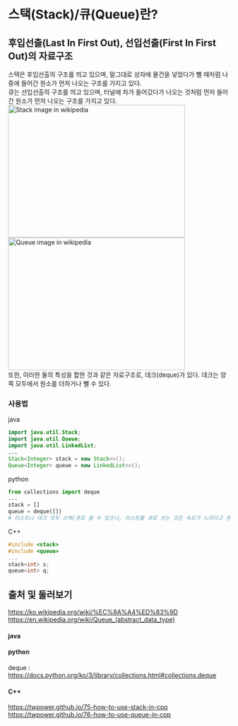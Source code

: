 # 스택(Stack)/큐(Queue)란?
## 후입선출(Last In First Out), 선입선출(First In First Out)의 자료구조
스택은 후입선출의 구조를 띄고 있으며, 말그대로 상자에 물건을 넣었다가 뺄 때처럼 나중에 들어간 원소가 먼저 나오는 구조를 가지고 있다.  
큐는 선입선출의 구조를 띄고 있으며, 터널에 차가 들어갔다가 나오는 것처럼 먼저 들어간 원소가 먼저 나오는 구조를 가지고 있다.  
<img src = "https://upload.wikimedia.org/wikipedia/commons/thumb/2/29/Data_stack.svg/1280px-Data_stack.svg.png" alt = "Stack image in wikipedia" height = "300" width = "400" />
<img src = "https://upload.wikimedia.org/wikipedia/commons/thumb/5/52/Data_Queue.svg/1920px-Data_Queue.svg.png" alt = "Queue image in wikipedia" height = "300" width = "400" />  
또한, 이러한 둘의 특성을 합한 것과 같은 자료구조로, 데크(deque)가 있다. 데크는 양쪽 모두에서 원소를 더하거나 뺄 수 있다.
### 사용법
java  
```java
import java.util.Stack;
import java.util.Queue;
import java.util.LinkedList;
...
Stack<Integer> stack = new Stack<>();
Queue<Integer> queue = new LinkedList<>();
```
python  
```python
from collections import deque
...
stack = []
queue = deque([])
# 리스트나 데크 모두 스택/큐로 쓸 수 있으나, 리스트를 큐로 쓰는 것은 속도가 느리다고 한다.
```
C++
```C++
#include <stack>
#include <queue>
...
stack<int> s;
queue<int> q;
```


출처 및 둘러보기
--  
https://ko.wikipedia.org/wiki/%EC%8A%A4%ED%83%9D  
https://en.wikipedia.org/wiki/Queue_(abstract_data_type)  
#### java  


#### python  
deque : https://docs.python.org/ko/3/library/collections.html#collections.deque  

#### C++  
https://twpower.github.io/75-how-to-use-stack-in-cpp  
https://twpower.github.io/76-how-to-use-queue-in-cpp  

